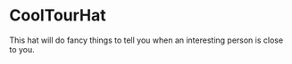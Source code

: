# CoolTourHat
This hat will do fancy things to tell you when an interesting person is close to you.
